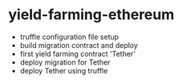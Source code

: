 # yield-farming-ethereum


- truffle configuration file setup
- build migration contract and deploy
- first yield farming contract 'Tether'
- deploy migration for Tether
- deploy Tether using truffle


